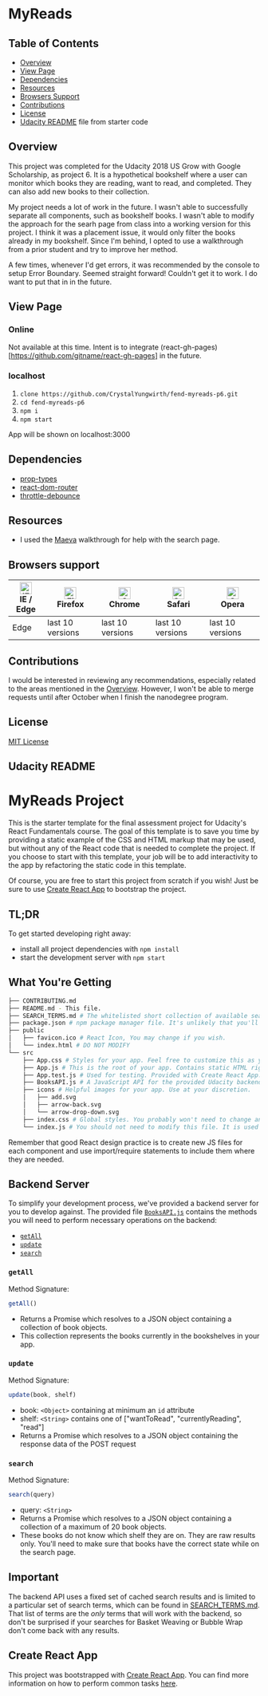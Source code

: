 # MyReads

## Table of Contents
* [Overview](#overview)
* [View Page](#view-page)
* [Dependencies](#dependencies)
* [Resources](#resources)
* [Browsers Support](#browsers-support)
* [Contributions](#contributions)
* [License](#license)
* [Udacity README](#udacity-readme) file from starter code

## Overview
This project was completed for the Udacity 2018 US Grow with Google Scholarship, as project 6. It is a hypothetical bookshelf where a user can monitor which books they are reading, want to read, and completed. They can also add new books to their collection.

My project needs a lot of work in the future. I wasn't able to successfully separate all components, such as bookshelf books. I wasn't able to modify the approach for the searh page from class into a working version for this project. I think it was a placement issue, it would only filter the books already in my bookshelf. Since I'm behind, I opted to use a walkthrough from a prior student and try to improve her method. 

A few times, whenever I'd get errors, it was recommended by the console to setup Error Boundary. Seemed straight forward! Couldn't get it to work. I do want to put that in in the future. 

## View Page
### Online
Not available at this time. Intent is to integrate (react-gh-pages)[https://github.com/gitname/react-gh-pages] in the future.

### localhost
  1) ```clone https://github.com/CrystalYungwirth/fend-myreads-p6.git```
  2) ```cd fend-myreads-p6```
  3) ```npm i```
  4) ```npm start```
  
  App will be shown on localhost:3000

## Dependencies
 * [prop-types](https://www.npmjs.com/package/prop-types)
 * [react-dom-router](https://www.npmjs.com/package/react-router-dom)
 * [throttle-debounce](https://www.npmjs.com/package/throttle-debounce)
 
## Resources
 * I used the [Maeva](https://www.youtube.com/watch?v=i6L2jLHV9j8&t=10558s) walkthrough for help with the search page. 

## Browsers support

| [<img src="https://raw.githubusercontent.com/alrra/browser-logos/master/src/edge/edge_48x48.png" alt="IE / Edge" width="24px" height="24px" />](http://godban.github.io/browsers-support-badges/)</br>IE / Edge | [<img src="https://raw.githubusercontent.com/alrra/browser-logos/master/src/firefox/firefox_48x48.png" alt="Firefox" width="24px" height="24px" />](http://godban.github.io/browsers-support-badges/)</br>Firefox | [<img src="https://raw.githubusercontent.com/alrra/browser-logos/master/src/chrome/chrome_48x48.png" alt="Chrome" width="24px" height="24px" />](http://godban.github.io/browsers-support-badges/)</br>Chrome | [<img src="https://raw.githubusercontent.com/alrra/browser-logos/master/src/safari/safari_48x48.png" alt="Safari" width="24px" height="24px" />](http://godban.github.io/browsers-support-badges/)</br>Safari | [<img src="https://raw.githubusercontent.com/alrra/browser-logos/master/src/opera/opera_48x48.png" alt="Opera" width="24px" height="24px" />](http://godban.github.io/browsers-support-badges/)</br>Opera |
| --------- | --------- | --------- | --------- | --------- |
| Edge| last 10 versions| last 10 versions| last 10 versions| last 10 versions


## Contributions
I would be interested in reviewing any recommendations, especially related to the areas mentioned in the [Overview](#overview). However, I won't be able to merge requests until after October when I finish the nanodegree program.

## License
[MIT License](LICENSE)


## Udacity README
# MyReads Project

This is the starter template for the final assessment project for Udacity's React Fundamentals course. The goal of this template is to save you time by providing a static example of the CSS and HTML markup that may be used, but without any of the React code that is needed to complete the project. If you choose to start with this template, your job will be to add interactivity to the app by refactoring the static code in this template.

Of course, you are free to start this project from scratch if you wish! Just be sure to use [Create React App](https://github.com/facebookincubator/create-react-app) to bootstrap the project.

## TL;DR

To get started developing right away:

* install all project dependencies with `npm install`
* start the development server with `npm start`

## What You're Getting
```bash
├── CONTRIBUTING.md
├── README.md - This file.
├── SEARCH_TERMS.md # The whitelisted short collection of available search terms for you to use with your app.
├── package.json # npm package manager file. It's unlikely that you'll need to modify this.
├── public
│   ├── favicon.ico # React Icon, You may change if you wish.
│   └── index.html # DO NOT MODIFY
└── src
    ├── App.css # Styles for your app. Feel free to customize this as you desire.
    ├── App.js # This is the root of your app. Contains static HTML right now.
    ├── App.test.js # Used for testing. Provided with Create React App. Testing is encouraged, but not required.
    ├── BooksAPI.js # A JavaScript API for the provided Udacity backend. Instructions for the methods are below.
    ├── icons # Helpful images for your app. Use at your discretion.
    │   ├── add.svg
    │   ├── arrow-back.svg
    │   └── arrow-drop-down.svg
    ├── index.css # Global styles. You probably won't need to change anything here.
    └── index.js # You should not need to modify this file. It is used for DOM rendering only.
```

Remember that good React design practice is to create new JS files for each component and use import/require statements to include them where they are needed.

## Backend Server

To simplify your development process, we've provided a backend server for you to develop against. The provided file [`BooksAPI.js`](src/BooksAPI.js) contains the methods you will need to perform necessary operations on the backend:

* [`getAll`](#getall)
* [`update`](#update)
* [`search`](#search)

### `getAll`

Method Signature:

```js
getAll()
```

* Returns a Promise which resolves to a JSON object containing a collection of book objects.
* This collection represents the books currently in the bookshelves in your app.

### `update`

Method Signature:

```js
update(book, shelf)
```

* book: `<Object>` containing at minimum an `id` attribute
* shelf: `<String>` contains one of ["wantToRead", "currentlyReading", "read"]  
* Returns a Promise which resolves to a JSON object containing the response data of the POST request

### `search`

Method Signature:

```js
search(query)
```

* query: `<String>`
* Returns a Promise which resolves to a JSON object containing a collection of a maximum of 20 book objects.
* These books do not know which shelf they are on. They are raw results only. You'll need to make sure that books have the correct state while on the search page.

## Important
The backend API uses a fixed set of cached search results and is limited to a particular set of search terms, which can be found in [SEARCH_TERMS.md](SEARCH_TERMS.md). That list of terms are the _only_ terms that will work with the backend, so don't be surprised if your searches for Basket Weaving or Bubble Wrap don't come back with any results.

## Create React App

This project was bootstrapped with [Create React App](https://github.com/facebookincubator/create-react-app). You can find more information on how to perform common tasks [here](https://github.com/facebookincubator/create-react-app/blob/master/packages/react-scripts/template/README.md).
